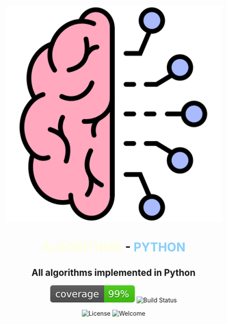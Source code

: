 <div align="center">

![Logo](logo.svg)
# <span style="color:lightyellow;">ALGORITHMS</span> - <span style="color:lightskyblue;">PYTHON</span>
## All algorithms implemented in Python

</div>

<div align="center">

![Coverage](coverage.svg)
![Build Status](https://img.shields.io/badge/build-pending-yellow.svg)

</div>

<div align="center">

![License](https://img.shields.io/badge/license-All%20Rights%20Reserved-lightgrey.svg)
![Welcome](https://img.shields.io/badge/Welcome-We%20are%20Glad%20You're%20Here-pink)

</div>
